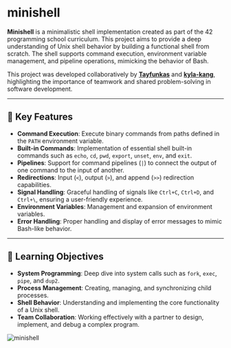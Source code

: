 # minishell

**Minishell** is a minimalistic shell implementation created as part of the 42 programming school curriculum. This project aims to provide a deep understanding of Unix shell behavior by building a functional shell from scratch. The shell supports command execution, environment variable management, and pipeline operations, mimicking the behavior of Bash.

This project was developed collaboratively by **[Tayfunkas](https://github.com/tayfunkas)** and **[kyla-kang](https://github.com/kyla-kang)**, highlighting the importance of teamwork and shared problem-solving in software development.

---

## 🚀 Key Features

- **Command Execution**: Execute binary commands from paths defined in the `PATH` environment variable.
- **Built-in Commands**: Implementation of essential shell built-in commands such as `echo`, `cd`, `pwd`, `export`, `unset`, `env`, and `exit`.
- **Pipelines**: Support for command pipelines (`|`) to connect the output of one command to the input of another.
- **Redirections**: Input (`<`), output (`>`), and append (`>>`) redirection capabilities.
- **Signal Handling**: Graceful handling of signals like `Ctrl+C`, `Ctrl+D`, and `Ctrl+\`, ensuring a user-friendly experience.
- **Environment Variables**: Management and expansion of environment variables.
- **Error Handling**: Proper handling and display of error messages to mimic Bash-like behavior.

---

## 🎯 Learning Objectives

- **System Programming**: Deep dive into system calls such as `fork`, `exec`, `pipe`, and `dup2`.
- **Process Management**: Creating, managing, and synchronizing child processes.
- **Shell Behavior**: Understanding and implementing the core functionality of a Unix shell.
- **Team Collaboration**: Working effectively with a partner to design, implement, and debug a complex program.

![minishell](https://github.com/user-attachments/assets/eba6ad1d-1fd5-4671-8a79-f6bece8f382e)

